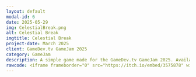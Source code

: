 ```yaml
---
layout: default
modal-id: 6
date: 2025-05-29
img: CelestialBreak.png
alt: Celestial Break
imgtitle: Celestial Break
project-date: March 2025
client: GameDev.tv GameJam 2025
category: GameJam
description: A simple game made for the GameDev.tv GameJam 2025. Available for free on Itch.io!
rawcode: <iframe frameborder="0" src="https://itch.io/embed/3575878" width="208" height="167"><a href="https://gigaelk.itch.io/celestial-break">Celestial Break by GigaElk</a></iframe>
---
```

